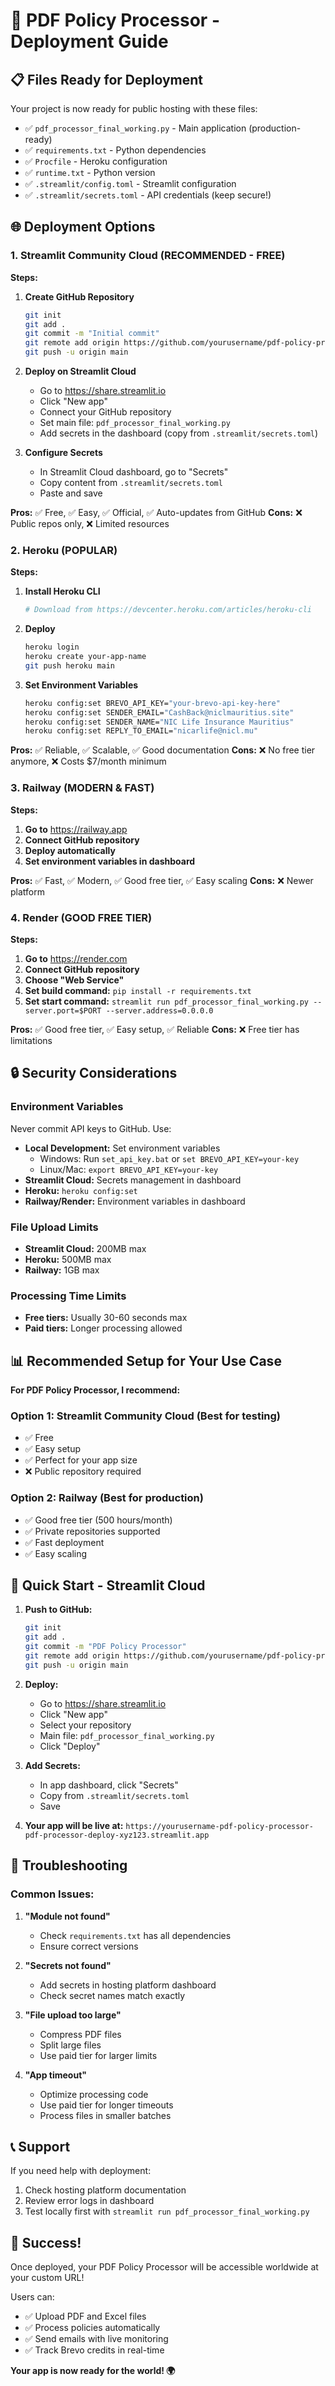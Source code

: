 # 🚀 PDF Policy Processor - Deployment Guide

## 📋 Files Ready for Deployment

Your project is now ready for public hosting with these files:

- ✅ `pdf_processor_final_working.py` - Main application (production-ready)
- ✅ `requirements.txt` - Python dependencies
- ✅ `Procfile` - Heroku configuration
- ✅ `runtime.txt` - Python version
- ✅ `.streamlit/config.toml` - Streamlit configuration
- ✅ `.streamlit/secrets.toml` - API credentials (keep secure!)

## 🌐 Deployment Options

### 1. **Streamlit Community Cloud (RECOMMENDED - FREE)**

**Steps:**
1. **Create GitHub Repository**
   ```bash
   git init
   git add .
   git commit -m "Initial commit"
   git remote add origin https://github.com/yourusername/pdf-policy-processor.git
   git push -u origin main
   ```

2. **Deploy on Streamlit Cloud**
   - Go to https://share.streamlit.io
   - Click "New app"
   - Connect your GitHub repository
   - Set main file: `pdf_processor_final_working.py`
   - Add secrets in the dashboard (copy from `.streamlit/secrets.toml`)

3. **Configure Secrets**
   - In Streamlit Cloud dashboard, go to "Secrets"
   - Copy content from `.streamlit/secrets.toml`
   - Paste and save

**Pros:** ✅ Free, ✅ Easy, ✅ Official, ✅ Auto-updates from GitHub
**Cons:** ❌ Public repos only, ❌ Limited resources

### 2. **Heroku (POPULAR)**

**Steps:**
1. **Install Heroku CLI**
   ```bash
   # Download from https://devcenter.heroku.com/articles/heroku-cli
   ```

2. **Deploy**
   ```bash
   heroku login
   heroku create your-app-name
   git push heroku main
   ```

3. **Set Environment Variables**
   ```bash
   heroku config:set BREVO_API_KEY="your-brevo-api-key-here"
   heroku config:set SENDER_EMAIL="CashBack@niclmauritius.site"
   heroku config:set SENDER_NAME="NIC Life Insurance Mauritius"
   heroku config:set REPLY_TO_EMAIL="nicarlife@nicl.mu"
   ```

**Pros:** ✅ Reliable, ✅ Scalable, ✅ Good documentation
**Cons:** ❌ No free tier anymore, ❌ Costs $7/month minimum

### 3. **Railway (MODERN & FAST)**

**Steps:**
1. **Go to** https://railway.app
2. **Connect GitHub repository**
3. **Deploy automatically**
4. **Set environment variables in dashboard**

**Pros:** ✅ Fast, ✅ Modern, ✅ Good free tier, ✅ Easy scaling
**Cons:** ❌ Newer platform

### 4. **Render (GOOD FREE TIER)**

**Steps:**
1. **Go to** https://render.com
2. **Connect GitHub repository**
3. **Choose "Web Service"**
4. **Set build command:** `pip install -r requirements.txt`
5. **Set start command:** `streamlit run pdf_processor_final_working.py --server.port=$PORT --server.address=0.0.0.0`

**Pros:** ✅ Good free tier, ✅ Easy setup, ✅ Reliable
**Cons:** ❌ Free tier has limitations

## 🔒 Security Considerations

### **Environment Variables**
Never commit API keys to GitHub. Use:
- **Local Development:** Set environment variables
  - Windows: Run `set_api_key.bat` or `set BREVO_API_KEY=your-key`
  - Linux/Mac: `export BREVO_API_KEY=your-key`
- **Streamlit Cloud:** Secrets management in dashboard
- **Heroku:** `heroku config:set`
- **Railway/Render:** Environment variables in dashboard

### **File Upload Limits**
- **Streamlit Cloud:** 200MB max
- **Heroku:** 500MB max
- **Railway:** 1GB max

### **Processing Time Limits**
- **Free tiers:** Usually 30-60 seconds max
- **Paid tiers:** Longer processing allowed

## 📊 Recommended Setup for Your Use Case

**For PDF Policy Processor, I recommend:**

### **Option 1: Streamlit Community Cloud (Best for testing)**
- ✅ Free
- ✅ Easy setup
- ✅ Perfect for your app size
- ❌ Public repository required

### **Option 2: Railway (Best for production)**
- ✅ Good free tier (500 hours/month)
- ✅ Private repositories supported
- ✅ Fast deployment
- ✅ Easy scaling

## 🚀 Quick Start - Streamlit Cloud

1. **Push to GitHub:**
   ```bash
   git init
   git add .
   git commit -m "PDF Policy Processor"
   git remote add origin https://github.com/yourusername/pdf-policy-processor.git
   git push -u origin main
   ```

2. **Deploy:**
   - Go to https://share.streamlit.io
   - Click "New app"
   - Select your repository
   - Main file: `pdf_processor_final_working.py`
   - Click "Deploy"

3. **Add Secrets:**
   - In app dashboard, click "Secrets"
   - Copy from `.streamlit/secrets.toml`
   - Save

4. **Your app will be live at:**
   `https://yourusername-pdf-policy-processor-pdf-processor-deploy-xyz123.streamlit.app`

## 🔧 Troubleshooting

### **Common Issues:**

1. **"Module not found"**
   - Check `requirements.txt` has all dependencies
   - Ensure correct versions

2. **"Secrets not found"**
   - Add secrets in hosting platform dashboard
   - Check secret names match exactly

3. **"File upload too large"**
   - Compress PDF files
   - Split large files
   - Use paid tier for larger limits

4. **"App timeout"**
   - Optimize processing code
   - Use paid tier for longer timeouts
   - Process files in smaller batches

## 📞 Support

If you need help with deployment:
1. Check hosting platform documentation
2. Review error logs in dashboard
3. Test locally first with `streamlit run pdf_processor_final_working.py`

## 🎉 Success!

Once deployed, your PDF Policy Processor will be accessible worldwide at your custom URL!

Users can:
- ✅ Upload PDF and Excel files
- ✅ Process policies automatically
- ✅ Send emails with live monitoring
- ✅ Track Brevo credits in real-time

**Your app is now ready for the world! 🌍**